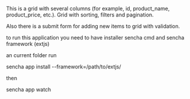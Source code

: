 This is a grid with several columns (for example, id, product_name, product_price, etc.).
Grid with sorting, filters and pagination.
 
Also there is a submit form for adding new items to grid with validation.


to run this application you need to have installer sencha cmd and sencha framework (extjs)

an current folder run 

sencha app install --framework=/path/to/extjs/

then

sencha app watch
